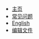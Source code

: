 <!-- docs/_sidebar.md -->
* [主页](/zh-cn/home.md)
* [常见问题](/zh-cn/faqs.md)
* [English](/)
* [编辑文件](https://github.com/emptysetsquad/dollar-docs#how-to-contribute)

